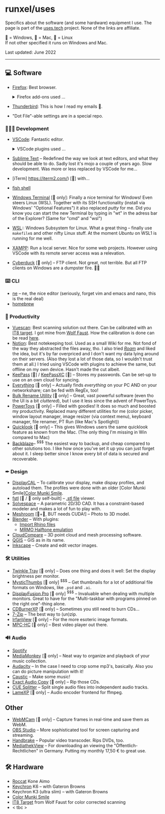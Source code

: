 # runxel/uses
Specifics about the software (and some hardware) equipment I use. The page is part of the [uses.tech](https://uses.tech/) project. None of the links are affiliate.  


🏁 = Windows, 🍎 = Mac, 🐧 = Linux  
If not other specified it runs on Windows and Mac.

Last updated: June 2022

---

## 💻 Software
- [Firefox](https://www.mozilla.org/de/firefox/new/): Best browser.  
	<details markdown="1">
	<summary>Firefox add-ons used …</summary>

	- [Add custom search engine](https://addons.mozilla.org/de/firefox/addon/add-custom-search-engine/)
	- [Bloody Vikings!](https://addons.mozilla.org/de/firefox/addon/bloody-vikings/)
	- [Brief](https://addons.mozilla.org/de/firefox/addon/brief/)
	- [Decentraleyes](https://addons.mozilla.org/de/firefox/addon/decentraleyes/)
	- [DjVu.js Viewer](https://addons.mozilla.org/de/firefox/addon/djvu-js-viewer/)
	- [DownThemAll!](https://addons.mozilla.org/de/firefox/addon/downthemall/)
	- [Firefox Multi-Account Containers](https://addons.mozilla.org/de/firefox/addon/multi-account-containers/)
 	- [I don't care about cookies](https://www.i-dont-care-about-cookies.eu/) 
	- [Livemarks](https://addons.mozilla.org/de/firefox/addon/livemarks/)
	- [Multi-touch Zoom](https://addons.mozilla.org/de/firefox/addon/multi-touch-zoom/) [only needed on win]
	- [Reddit Enhancement Suite](https://addons.mozilla.org/de/firefox/addon/reddit-enhancement-suite/)
 	- [Refined Github](https://github.com/refined-github/refined-github) 
	- [Regex Search](https://addons.mozilla.org/de/firefox/addon/regexsearch/)
	- [Search by Image](https://addons.mozilla.org/de/firefox/addon/search_by_image/)
	- [SingleFile](https://addons.mozilla.org/de/firefox/addon/single-file/)
	- [Smart Referer](https://addons.mozilla.org/de/firefox/addon/smart-referer/)
	- [SponsorBlock](https://addons.mozilla.org/de/firefox/addon/sponsorblock/)
	- [Stylus](https://addons.mozilla.org/de/firefox/addon/styl-us/)
	- [uBlock Origin](https://addons.mozilla.org/de/firefox/addon/ublock-origin/)
	</details>
- [Thunderbird](https://www.thunderbird.net/): This is how I read my emails 📧.
- "Dot File"-able settings are in a special repo.

### 👨🏻‍💻 Development
- [VSCode](https://code.visualstudio.com/): Fantastic editor.
	<details markdown="1">
	<summary>VSCode plugins used …</summary>

	_(default plugins not listed)_
	- Apache Conf
	- Auto Close Tag
	- Bookmarks
	- Calculate
	- Change Color Format
	- Dotfiles Syntax Highlighting
	- Duplicate action
	- EditorConfig for VS Code
	- Excel Viewer
	- gitignore
	- Gruvbox Material
	- Hex Editor
	- language-stylus
	- Markdown Links
	- Markdown Notes
	- Material Icon Theme
	- Nim
	- Open in Applicatoin
	- open in browser
	- Open in Github
	- Polacode
	- PrintCode
	- SonarLint
	- Sort lines
	- Spell Right
	- TODO Highlight
	</details>
- [Sublime Text](http://www.sublimetext.com/) – Redefined the way we look at text editors, and what they should be able to do. Sadly lost it's mojo a couple of years ago. Slow development. Was more or less replaced by VSCode for me...
- [iTerm] https://iterm2.com/) [🍎] with…
- [fish shell](https://fishshell.com/)
- [Windows Terminal](https://github.com/microsoft/terminal) [🏁 only]: Finally a nice terminal for Windows! Even steers Linux (WSL). Together with its SSH functionality (install via Windows' "Optional Features") it also replaced _putty_ for me.  Did you know you can start the new Terminal by typing in "wt" in the adress bar of the Explorer? (Same for "cmd" and "wsl")    
- [WSL](https://docs.microsoft.com/de-de/windows/wsl/install-win10):: Windows Subsystem for Linux. What a great thing – finally use `makefile`s and other nifty Linux stuff. At the moment _Ubuntu_ on WSL1 is running for me well.
- [XAMPP](https://www.apachefriends.org/de/index.html): Run a local server. Nice for some web projects. However using VSCode with its remote server access was a relevation.
- [Cyberduck](https://cyberduck.io/) [🏁 only] – FTP client. Not great, not terrible. But all FTP clients on Windows are a dumpster fire. 🤷‍♂️  

### ⌨️ CLI
- [ne](https://ne.di.unimi.it/) – ne, the nice editor (seriously, forget vim and emacs and nano, this is the real deal)
- [homebrew](https://brew.sh/)

### 📁 Productivity
- [Vuescan](https://www.hamrick.com/): Best scanning solution out there. Can be calibrated with an [IT8 target][it8]. I got mine from [Wolf Faust](http://www.targets.coloraid.de/). How the calibration is done can be read [here](https://www.photoinfos.com/Fotosoftware/Vuescan/vuescan-kalibrierung.htm). <a name="scan"></a>
- [Notion](https://www.notion.so/): Best notekeeping tool. Used as a small Wiki for me. Not fond of the way they abstracted the files away, tho. I also tried [_Roam_](https://roamresearch.com/) and liked the idea, but it's by far overpriced and I don't want my data lying around on their servers. (Also they lost a lot of those data, so I wouldn't trust them at all.) I tried using VSCode with plugins to achieve the same, but offline on my own device. Hasn't made the cut albeit.  
- [KeePass](https://keepass.info/) [🏁] / [KeePassXC](https://keepassxc.org/) [🍎] – Stores my passwords. Can be set-up to use on an own cloud for syncing.
- [Everything](https://www.voidtools.com/downloads/) [🏁 only] – Actually finds _everything_ on your PC AND on your networkshare; can be fed with RegEx, too!  
- [Bulk Rename Utility](https://www.bulkrenameutility.co.uk/) [🏁 only] – Great, vast powerful software (even tho the UI is a bit _cluttered_), but I use it less since the advent of PowerToys.  
- [PowerToys](https://github.com/microsoft/PowerToys) [🏁 only] – Filled with goodies! It does so much and boosted my productivity. Replaced many different utilities for me (color picker, window layout manager, image resizer (via context menu), keyboard manager, file renamer, PT Run (like Mac's Spotlight)) 
- [Quicklook](https://github.com/QL-Win/QuickLook) [🏁 only] – 
This gives Windows users the same quicklook feature as known from the Mac. (The only thing I'm missing in Win compared to Mac)  
- [Backblaze](https://secure.backblaze.com/r/02fga9)– <sup>$$$</sup> The easiest way to backup, and cheap compared to other solutions too. I like how once you've set it up you can just forget about it. I sleep better since I know every bit of data is secured and recoverable. 


### ✒ Design
- [DisplayCAL](https://displaycal.net/) – To calibrate your display, make dispay profiles, and autoload them. The profiles were done with an older [Color Munki Smile][Color Munki Smile][munki].
- [fstl](https://github.com/mkeeter/fstl) [🏁 / 🍎 only self-built] – [.stl file](http://en.wikipedia.org/wiki/STL_\(file_format\)) viewer.
- [Solvespace](http://solvespace.com/) – A parametric 2D/3D CAD. It has a constraint-based modeler and makes a lot of fun to play with.
- [Meshroom](https://alicevision.org/) [🏁+🐧, BUT needs CUDA!] – 
Photo to 3D model.  
- [Blender](https://www.blender.org/) – With plugins: 
	- [Import Rhino files](https://github.com/jesterKing/import_3dm)
	- [MRMO Halftone emulation](https://mrmotarius.itch.io/mrmo-halftone)
- [CloudCompare](https://www.danielgm.net/cc/) – 3D point cloud and mesh processing software.
- [QGIS](https://github.com/qgis/QGIS) – GIS as in its name.
- [Inkscape](https://inkscape.org/) – Create and edit vector images.


### 🛠 Utilities
- [Twinkle Tray](https://twinkletray.com/) [🏁 only] – Does one thing and does it well: Set the display brightness per monitor.
- [MysticThumbs](https://mysticcoder.net/mysticthumbs) [🏁 only] <sup>$$$</sup> – Get thumbnails for a lot of additional file formats on Windows, like `.psd` and `.ai`.
- [DisplayFusion Pro](https://www.displayfusion.com/) [🏁 only] <sup>$$$</sup> – Invaluable when dealing with multiple monitors. Great to have for the "Multi-taskbar with programs pinned on the right one"-thing alone.
- [CDBurnerXP](https://cdburnerxp.se/) [🏁 only] – Sometimes you still need to burn CDs...  
- [7-Zip](https://www.7-zip.org/download.html) – The best way to (un)zip.  
- [IrfanView](https://www.irfanview.de/) [🏁 only] – For the more esoteric image formats.  
- [MPC-HC](https://github.com/clsid2/mpc-hc) [🏁 only] – Best video player out there.  


### 🔊 Audio
- [Spotify](https://www.spotify.com/)
- [MediaMonkey](https://www.mediamonkey.com/) [🏁 only] – Neat way to organize and playback of your music collection.
- [Audacity](https://www.audacityteam.org/) – In the case I need to crop some mp3's, basically. Also you can do picture manipulation with it!
- [Caustic](https://singlecellsoftware.com/caustic) – Make some music!  
- [Exact Audio Copy](http://www.exactaudiocopy.de/) [🏁 only] – Rip those CDs.
- [CUE Splitter](http://www.medieval.it/cuesplitter-pc/menu-id-71.html) – Split single audio files into independent audio tracks.
- [LameXP](http://www.muldersoft.com/#lamexp) [🏁 only] – Audio encoder frontend for ffmpeg.  


## Other
- [WebMCam](https://github.com/michaelmob/WebMCam) [🏁 only] – Capture frames in real-time and save them as WebM.
- [OBS Studio](https://obsproject.com/de) – More sophisticated tool for screen capturing and streaming.
- [Handbrake](https://handbrake.fr/) – Popular video transcoder. Rips DVDs, too.
- [MediathekView](https://mediathekview.de/download/) – For downloading an viewing the "Öffentlich-Rechtlichen" in Germany. Putting my monthly 17,50 € to great use.


## 🛠 Hardware
- [Roccat](https://de.roccat.com/) Kone Aimo
- [Keychron](https://www.keychron.com/) K6 – with Gateron Browns
- Keychron K3 (ultra slim) – with Gateron Browns
- [Color Munki Smile][munki]
- [IT8 Target][it8] from Wolf Faust for color corrected scanning
- < tbc >




[it8]: https://en.wikipedia.org/wiki/IT8#/media/File:IT8_color_target_by_EGM_Laboratories.jpg "IT8 Target"

[munki]: https://www.amazon.de/gp/product/B0055MBQOW/ref=as_li_tl?ie=UTF8&tag=beckeluc-21&camp=1638&creative=6742&linkCode=as2&creativeASIN=B0055MBQOW&linkId=a091febdd6fbdecfe4f8c358589c024d "Color Munki Smile"
